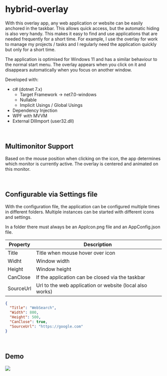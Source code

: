# hybrid-overlay

With this overlay app, any web application or website can be easily anchored in the taskbar. This allows quick access, but the automatic hiding is also very handy. This makes it easy to find and use applications that are needed frequently for a short time. For example, I use the overlay for work to manage my projects / tasks and I regularly need the application quickly but only for a short time.

The application is optimised for Windows 11 and has a similar behaviour to the normal start menu. The overlay appears when you click on it and disappears automatically when you focus on another window.

Developed with:
- c# (dotnet 7.x)
  - Target Framework -> net7.0-windows
  - Nullable
  - Implicit Usings / Global Usings
- Dependency Injection
- WPF with MVVM
- External DllImport (user32.dll)

<br />

## Multimonitor Support
Based on the mouse position when clicking on the icon, the app determines which monitor is currently active. The overlay is centered and animated on this monitor.

<br />

## Configurable via Settings file
With the configuration file, the application can be configured multiple times in different folders. Multiple instances can be started with different icons and settings.

In a folder there must always be an AppIcon.png file and an AppConfig.json file.

|Property|Description|
|-|-|
|Title|Title when mouse hover over icon|
|Widht|Window width|
|Height|Window height|
|CanClose|If the application can be closed via the taskbar|
|SourceUrl|Url to the web application or website (local also works)|

```json
{
  "Title": "WebSearch",
  "Width": 800,
  "Height": 500,
  "CanClose": true,
  "SourceUrl": "https://google.com"
}
```


<br />

## Demo
![](./doc/HybridOverlay.gif)